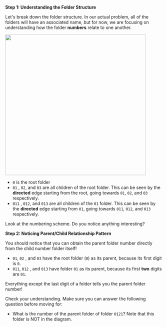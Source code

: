 <!--title={Parsing the File:Finding the Relationships Explained}-->

<!--badges={Python:22,Algorithms:11}-->

<!--concepts={directedGraphs, introToGraphs, useOfGraphs}-->

**Step 1: Understanding the Folder Structure**

Let's break down the folder structure. In our actual problem, all of the folders will have an associated name, but for now, we are focusing on understanding how the folder **numbers** relate to one another.

<img src = "https://i.imgur.com/d96KQDv.jpg" width = "450px"/>

* `0` is the root folder
* `01` , `02`, and `03` are all children of the root folder. This can be seen by the **directed** edge starting from the root, going towards `01`, `02`, and `03` respectively.
*  `011` , `012`, and `013` are all children of the `01` folder. This can be seen by the **directed** edge starting from `01`, going towards `011`, `012`, and `013` respectively.

Look at the numbering scheme. Do you notice anything interesting? 

**Step 2: Noticing Parent/Child Relationship Pattern**

You should notice that you can obtain the parent folder number directly from the child number folder itself!

*  `01`, `02` , and `03` have the root folder (`0`) as its parent, because its first digit is `0`.
*  `011`, `012` , and `013` have folder `01` as its parent, because its first **two** digits are `01`.

Everything except the last digit of a folder tells you the parent folder number!

Check your understanding. Make sure you can answer the following question before moving for:

* What is the number of the parent folder of folder `0121`? Note that this folder is NOT in the diagram.

